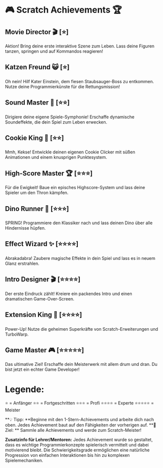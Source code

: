 # 🎮 Scratch Achievements 🏆
## Movie Director 🎬 [⭐]
Aktion! Bring deine erste interaktive Szene zum Leben. Lass deine Figuren tanzen, springen und auf Kommandos reagieren!


## Katzen Freund 😺 [⭐]
Oh nein! Hilf Kater Einstein, dem fiesen Staubsauger-Boss zu entkommen. Nutze deine Programmierkünste für die Rettungsmission!
## Sound Master 🎵 [⭐⭐]
Dirigiere deine eigene Spiele-Symphonie! Erschaffe dynamische Soundeffekte, die dein Spiel zum Leben erwecken.
## Cookie King 🍪 [⭐⭐]
Mmh, Kekse! Entwickle deinen eigenen Cookie Clicker mit süßen Animationen und einem knusprigen Punktesystem.
## High-Score Master 🏆 [⭐⭐⭐]
Für die Ewigkeit! Baue ein episches Highscore-System und lass deine Spieler um den Thron kämpfen.
## Dino Runner 🦖 [⭐⭐⭐]
SPRING! Programmiere den Klassiker nach und lass deinen Dino über alle Hindernisse hüpfen.
## Effect Wizard ✨ [⭐⭐⭐⭐]
Abrakadabra! Zaubere magische Effekte in dein Spiel und lass es in neuem Glanz erstrahlen.
## Intro Designer 🎬 [⭐⭐⭐⭐]
Der erste Eindruck zählt! Kreiere ein packendes Intro und einen dramatischen Game-Over-Screen.
## Extension King 🧩 [⭐⭐⭐⭐]
Power-Up! Nutze die geheimen Superkräfte von Scratch-Erweiterungen und TurboWarp.
## Game Master 🎮 [⭐⭐⭐⭐⭐]
Das ultimative Ziel! Erschaffe dein Meisterwerk mit allem drum und dran. Du bist jetzt ein echter Game Developer!


# Legende:

⭐ = Anfänger
⭐⭐ = Fortgeschritten
⭐⭐⭐ = Profi
⭐⭐⭐⭐ = Experte
⭐⭐⭐⭐⭐ = Meister

**💡 Tipp: **Beginne mit den 1-Stern-Achievements und arbeite dich nach oben. Jedes Achievement baut auf den Fähigkeiten der vorherigen auf.
**🎯 Ziel: ** Sammle alle Achievements und werde zum Scratch-Meister!

**Zusatzinfo für Lehrer/Mentoren:**
Jedes Achievement wurde so gestaltet, dass es wichtige Programmierkonzepte spielerisch vermittelt und dabei motivierend bleibt. Die Schwierigkeitsgrade ermöglichen eine natürliche Progression von einfachen Interaktionen bis hin zu komplexen Spielemechaniken. 